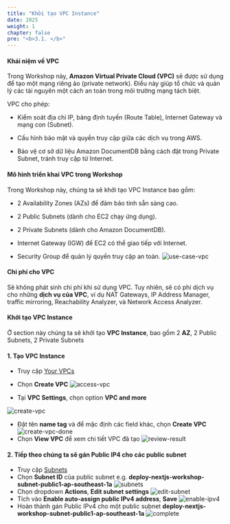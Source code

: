 ```yaml
---
title: "Khởi tạo VPC Instance"
date: 2025
weight: 1
chapter: false
pre: "<b>3.1. </b>"
---
```


#### Khái niệm về VPC

Trong Workshop này, **Amazon Virtual Private Cloud (VPC)** sẽ được sử dụng để tạo một mạng riêng ảo (private network). Điều này giúp tổ chức và quản lý các tài nguyên một cách an toàn trong môi trường mạng tách biệt.

VPC cho phép:

- Kiểm soát địa chỉ IP, bảng định tuyến (Route Table), Internet Gateway và mạng con (Subnet).

- Cấu hình bảo mật và quyền truy cập giữa các dịch vụ trong AWS.

- Bảo vệ cơ sở dữ liệu Amazon DocumentDB bằng cách đặt trong Private Subnet, tránh truy cập từ Internet.

#### Mô hình triển khai VPC trong Workshop

Trong Workshop này, chúng ta sẽ khởi tạo VPC Instance bao gồm:

- 2 Availability Zones (AZs) để đảm bảo tính sẵn sàng cao.

- 2 Public Subnets (dành cho EC2 chạy ứng dụng).

- 2 Private Subnets (dành cho Amazon DocumentDB).

- Internet Gateway (IGW) để EC2 có thể giao tiếp với Internet.

- Security Group để quản lý quyền truy cập an toàn.
  ![use-case-vpc](/images/3-create-vpc-instance/3.1-create-vpc/use-case-vpc.png)

#### Chi phí cho VPC

Sẽ không phát sinh chi phí khi sử dụng VPC. Tuy nhiên, sẽ có phí dịch vụ cho những **dịch vụ của VPC**, ví dụ NAT Gateways, IP Address Manager, traffic mirroring, Reachability Analyzer, và Network Access Analyzer.

#### Khởi tạo VPC Instance

Ở section này chúng ta sẽ khởi tạo **VPC Instance**, bao gồm 2 **AZ**, 2 Public Subnets, 2 Private Subnets

#### 1. Tạo VPC Instance

- Truy cập [Your VPCs](https://ap-southeast-1.console.aws.amazon.com/vpcconsole/home?region=ap-southeast-1#vpcs:)
- Chọn **Create VPC**
  ![access-vpc](/images/3-create-vpc-instance/3.1-create-vpc/3.1.png)

- Tại **VPC Settings**, chọn option **VPC and more**

![create-vpc](/images/3-create-vpc-instance/3.1-create-vpc/3.2.png)

- Đặt tên **name tag** và để mặc định các field khác, chọn **Create VPC**
  ![create-vpc-done](/images/3-create-vpc-instance/3.1-create-vpc/3.3.png)
- Chọn **View VPC** để xem chi tiết VPC đã tạo
  ![review-result](/images/3-create-vpc-instance/3.1-create-vpc/3.4.png)

#### 2. Tiếp theo chúng ta sẽ gán Public IP4 cho các public subnet

- Truy cập [Subnets](https://ap-southeast-1.console.aws.amazon.com/vpcconsole/home?region=ap-southeast-1#subnets:)
- Chọn **Subnet ID** của public subnet e.g. **deploy-nextjs-workshop-subnet-public1-ap-southeast-1a**
  ![subnets](/images/3-create-vpc-instance/3.1-create-vpc/3.5.png)
- Chọn dropdown **Actions**, **Edit subnet settings**
  ![edit-subnet](/images/3-create-vpc-instance/3.1-create-vpc/3.6.png)
- Tích vào **Enable auto-assign public IPv4 address**, **Save**
  ![enable-ipv4](/images/3-create-vpc-instance/3.1-create-vpc/3.7.png)
- Hoàn thành gán Public IPv4 cho một public subnet **deploy-nextjs-workshop-subnet-public1-ap-southeast-1a**
  ![complete](/images/3-create-vpc-instance/3.1-create-vpc/3.8.png)

